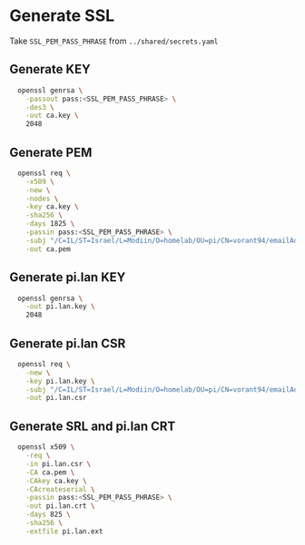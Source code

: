 # Generate SSL

Take `SSL_PEM_PASS_PHRASE` from `../shared/secrets.yaml`

## Generate KEY

```zsh
  openssl genrsa \
    -passout pass:<SSL_PEM_PASS_PHRASE> \
    -des3 \
    -out ca.key \
    2048
```

## Generate PEM

```zsh
  openssl req \
    -x509 \
    -new \
    -nodes \
    -key ca.key \
    -sha256 \
    -days 1825 \
    -passin pass:<SSL_PEM_PASS_PHRASE> \
    -subj "/C=IL/ST=Israel/L=Modiin/O=homelab/OU=pi/CN=vorant94/emailAddress=vorant94@pm.me" \
    -out ca.pem
```

## Generate pi.lan KEY

```zsh
  openssl genrsa \
    -out pi.lan.key \
    2048
```

## Generate pi.lan CSR

```zsh
  openssl req \
    -new \
    -key pi.lan.key \
    -subj "/C=IL/ST=Israel/L=Modiin/O=homelab/OU=pi/CN=vorant94/emailAddress=vorant94@pm.me" \
    -out pi.lan.csr
```

## Generate SRL and pi.lan CRT

```zsh
  openssl x509 \
    -req \
    -in pi.lan.csr \
    -CA ca.pem \
    -CAkey ca.key \
    -CAcreateserial \
    -passin pass:<SSL_PEM_PASS_PHRASE> \
    -out pi.lan.crt \
    -days 825 \
    -sha256 \
    -extfile pi.lan.ext
```
